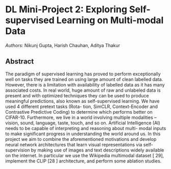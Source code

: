 # DL Mini-Project 2: Exploring Self-supervised Learning on Multi-modal Data
*Authors:* Nikunj Gupta, Harish Chauhan, Aditya Thakur 


## Abstract 

The paradigm of supervised learning has proved to perform exceptionally well
on tasks they are trained on using large amount of clean labelled data. However,
there is a limitation with availability of labelled data as it has many associated
costs. In real world, huge amount of raw and unlabeled data is present and with
optimized techniques they can be used to produce meaningful predictions, also
known as self-supervised learning. We have used 4 different pretext tasks (Rota-
tion, SimCLR, Context-Encoder and Contrastive Predictive Coding) to determine
which performs better on CIFAR-10. Furthermore, we live in a world involving
multiple modalities – vision, sound, language, taste, touch, and so on. Artificial
Intelligence (AI) needs to be capable of interpreting and reasoning about multi-
modal inputs to make significant progress in understanding the world around us.
In this project we aim to combine the aforementioned motivations and develop
neural network architectures that learn visual representations via self-supervision
by making use of images and text descriptions widely available on the internet.
In particular we use the Wikipedia multimodal dataset [ 29], implement the CLIP
[28 ] architecture, and perform some ablation studies. 
